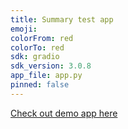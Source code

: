 ```yaml
---
title: Summary test app
emoji: 
colorFrom: red
colorTo: red
sdk: gradio
sdk_version: 3.0.8
app_file: app.py
pinned: false
---
```




[Check out demo app here](https://huggingface.co/spaces/Jsanchez759/text_summary)
